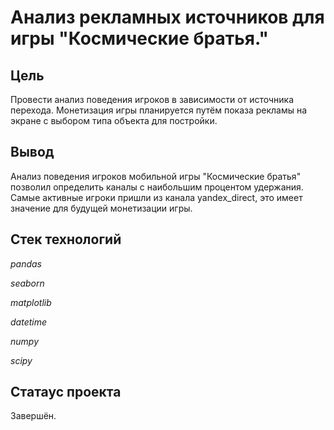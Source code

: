 # Анализ рекламных источников для игры "Космические братья."

## Цель

Провести анализ поведения игроков в зависимости от источника перехода. Монетизация игры планируется путём показа рекламы на экране с выбором типа объекта для постройки.

## Вывод

Анализ поведения игроков мобильной игры "Космические братья" позволил определить каналы с наибольшим процентом удержания. Самые активные игроки пришли из канала yandex_direct, это имеет значение для будущей монетизации игры.

## Стек технологий

 *pandas*

 *seaborn*

 *matplotlib*

 *datetime*

 *numpy*
 
 *scipy*

## Статаус проекта

Завершён.
